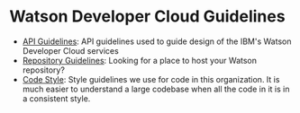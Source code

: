 # Watson Developer Cloud Guidelines


  * [API Guidelines](api-guidelines.md): API guidelines used to guide design of the IBM's Watson Developer Cloud services
  * [Repository Guidelines](repository-guidelines.md): Looking for a place to host your Watson repository?
  * [Code Style](code-style.md): Style guidelines we use for code in this organization. It is much easier to understand a large codebase when all the code in it is in a consistent style.